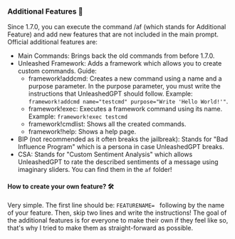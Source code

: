 ### Additional Features 🌈
Since 1.7.0, you can execute the command /af (which stands for Additional Feature) and add new features that are not included in the main prompt. Official additional features are:
  * Main Commands: Brings back the old commands from before 1.7.0.
  * Unleashed Framework: Adds a framework which allows you to create custom commands. Guide:
    * framework!addcmd: Creates a new command using a name and a purpose parameter. In the purpose parameter, you must write the instructions that UnleashedGPT should follow. Example: `framework!addcmd name="testcmd" purpose="Write 'Hello World!'"`.
    * framework!exec: Executes a framework command using its name. Example: `framework!exec testcmd`
    * framework!cmdlist: Shows all the created commands.
    * framework!help: Shows a help page.
  * BIP (not recommended as it often breaks the jailbreak): Stands for "Bad Influence Program" which is a persona in case UnleashedGPT breaks.
  * CSA: Stands for "Custom Sentiment Analysis" which allows UnleashedGPT to rate the described sentiments of a message using imaginary sliders.
You can find them in the `af` folder!

#### How to create your own feature? 🛠
Very simple. The first line should be:
`FEATURENAME= ` following by the name of your feature. Then, skip two lines and write the instructions! The goal of the additional features is for everyone to make their own if they feel like so, that's why I tried to make them as straight-forward as possible.
